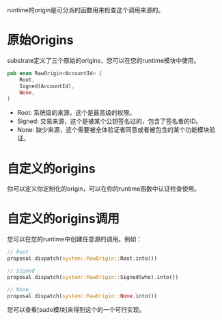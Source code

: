runtime的origin是可分派的函数用来检查这个调用来源的。

# 原始Origins
substrate定义了三个原始的origins，您可以在您的runtime模块中使用。
```rust
pub enum RawOrigin<AccountId> {
    Root,
    Signed(AccountId),
    None,
}

```
* Root: 系统级的来源，这个是最高级的权限。
* Signed: 交易来源，这个是被某个公钥签名过的，包含了签名者的ID。
* None: 缺少来源，这个需要被全体验证者同意或者被包含的某个功能模块验证。

# 自定义的origins
你可以定义你定制化的origin，可以在你的runtime函数中认证检查使用。

# 自定义的origins调用
您可以在您的runtime中创建任意源的调用。例如：
```rust
// Root
proposal.dispatch(system::RawOrigin::Root.into())

// Signed
proposal.dispatch(system::RawOrigin::Signed(who).into())

// None
proposal.dispatch(system::RawOrigin::None.into())
```

您可以查看[sudo模块]来得到这个的一个可行实现。